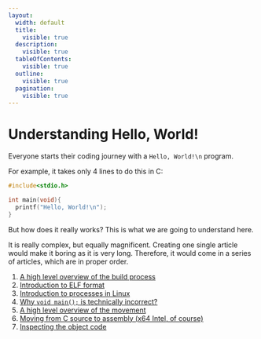 ```yaml
---
layout:
  width: default
  title:
    visible: true
  description:
    visible: true
  tableOfContents:
    visible: true
  outline:
    visible: true
  pagination:
    visible: true
---
```


# Understanding Hello, World!

Everyone starts their coding journey with a `Hello, World!\n` program.

For example, it takes only 4 lines to do this in C:

```c
#include<stdio.h>

int main(void){
  printf("Hello, World!\n");
}
```

But how does it really works? This is what we are going to understand here.

It is really complex, but equally magnificent. Creating one single article would make it boring as it is very long. Therefore, it would come in a series of articles, which are in proper order.

1. [A high level overview of the build process](https://ankuragrawal.gitbook.io/home/understanding-hello-world/a-high-level-overview-of-build-process-in-c)
2. [Introduction to ELF format](https://ankuragrawal.gitbook.io/home/understanding-hello-world/introduction-to-elf)
3. [Introduction to processes in Linux](https://ankuragrawal.gitbook.io/home/understanding-hello-world/introduction-to-processes-in-linux)
4. [Why `void main();` is technically incorrect?](https://ankuragrawal.gitbook.io/home/understanding-hello-world/why-main-function-shouldnt-be-of-type-void)
5. [A high level overview of the movement](macro-level-understanding.md)
6. [Moving from C source to assembly (x64 Intel, of course)](c-greater-than-assembly.md)
7. [Inspecting the object code](object-code.md)













